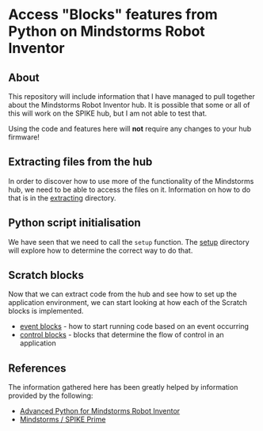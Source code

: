 # Access "Blocks" features from Python on Mindstorms Robot Inventor

## About

This repository will include information that I have managed to pull together about the Mindstorms Robot Inventor hub.  It is possible that some or all of this will work on the SPIKE hub, but I am not able to test that.

Using the code and features here will **not** require any changes to your hub firmware!

## Extracting files from the hub

In order to discover how to use more of the functionality of the Mindstorms hub, we need to be able to access the files on it.  Information on how to do that is in the [extracting](extracting) directory.

## Python script initialisation

We have seen that we need to call the `setup` function.  The [setup](setup) directory will explore how to determine the correct way to do that.

## Scratch blocks

Now that we can extract code from the hub and see how to set up the application environment, we can start looking at how each of the Scratch blocks is implemented.

* [event blocks](blocks/event) - how to start running code based on an event occurring
* [control blocks](blocks/control) - blocks that determine the flow of control in an application

## References

The information gathered here has been greatly helped by information provided by the following:

* [Advanced Python for Mindstorms Robot Inventor](https://github.com/azzieg/mindstorms-inventor)
* [Mindstorms / SPIKE Prime](https://github.com/gpdaniels/spike-prime)
